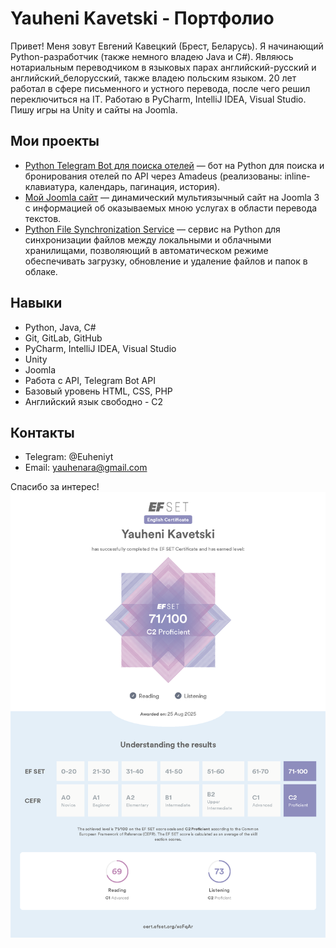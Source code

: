 # Yauheni Kavetski - Портфолио

Привет! Меня зовут Евгений Кавецкий (Брест, Беларусь). Я начинающий Python-разработчик (также немного владею Java и C#). 
Являюсь нотариальным переводчиком в языковых парах английский-русский и английский_белорусский, также владею польским языком.
20 лет работал в сфере письменного и устного перевода, после чего решил переключиться на IT. Работаю в PyCharm, IntelliJ IDEA, Visual Studio.  
Пишу игры на Unity и сайты на Joomla.


## Мои проекты

- [Python Telegram Bot для поиска отелей](https://github.com/yauheni-kavetski/yauheni_kavetski_telegram_bot_hotels) — бот на Python для поиска и бронирования отелей по API через Amadeus (реализованы: inline-клавиатура, календарь, пагинация, история).
- [Мой Joomla сайт](https://beltran.by) — динамический мультиязычный сайт на Joomla 3 с информацией об оказываемых мною услугах в области перевода текстов.
- [Python File Synchronization Service](https://github.com/yauheni-kavetski/yauheni_kavetski_file_synchronization_service) — сервис на Python для синхронизации файлов между локальными и облачными хранилищами, позволяющий в автоматическом режиме обеспечивать загрузку, обновление и удаление файлов и папок в облаке.

## Навыки

- Python, Java, C#
- Git, GitLab, GitHub
- PyCharm, IntelliJ IDEA, Visual Studio
- Unity
- Joomla
- Работа с API, Telegram Bot API
- Базовый уровень HTML, CSS, PHP
- Английский язык свободно - C2
   

## Контакты

- Telegram: @Euheniyt
- Email: yauhenara@gmail.com

Спасибо за интерес!
 ![Сертификат C2 Proficient](./C2_Proficilent_EF_SET_Certificate.png)
